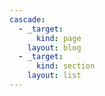 ```yaml
---
cascade:
  - _target:
      kind: page
    layout: blog
  - _target:
      kind: section
    layout: list
---
```

